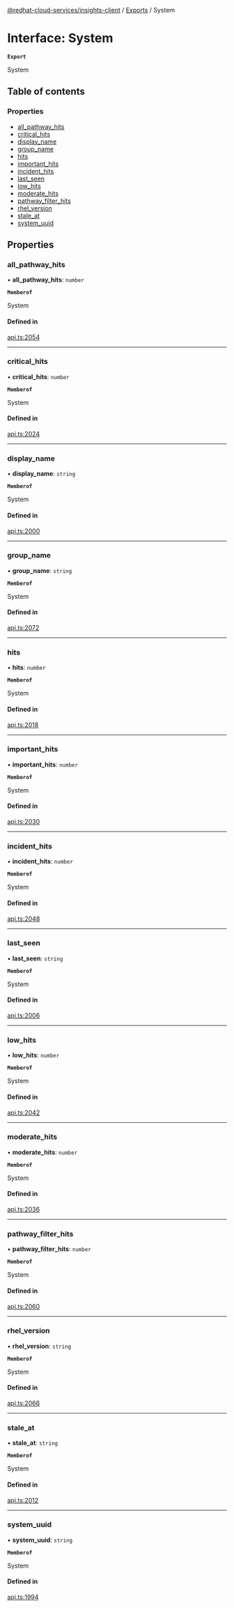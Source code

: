 [@redhat-cloud-services/insights-client](../README.md) / [Exports](../modules.md) / System

# Interface: System

**`Export`**

System

## Table of contents

### Properties

- [all\_pathway\_hits](System.md#all_pathway_hits)
- [critical\_hits](System.md#critical_hits)
- [display\_name](System.md#display_name)
- [group\_name](System.md#group_name)
- [hits](System.md#hits)
- [important\_hits](System.md#important_hits)
- [incident\_hits](System.md#incident_hits)
- [last\_seen](System.md#last_seen)
- [low\_hits](System.md#low_hits)
- [moderate\_hits](System.md#moderate_hits)
- [pathway\_filter\_hits](System.md#pathway_filter_hits)
- [rhel\_version](System.md#rhel_version)
- [stale\_at](System.md#stale_at)
- [system\_uuid](System.md#system_uuid)

## Properties

### all\_pathway\_hits

• **all\_pathway\_hits**: `number`

**`Memberof`**

System

#### Defined in

[api.ts:2054](https://github.com/RedHatInsights/javascript-clients/blob/main/packages/insights/api.ts#L2054)

___

### critical\_hits

• **critical\_hits**: `number`

**`Memberof`**

System

#### Defined in

[api.ts:2024](https://github.com/RedHatInsights/javascript-clients/blob/main/packages/insights/api.ts#L2024)

___

### display\_name

• **display\_name**: `string`

**`Memberof`**

System

#### Defined in

[api.ts:2000](https://github.com/RedHatInsights/javascript-clients/blob/main/packages/insights/api.ts#L2000)

___

### group\_name

• **group\_name**: `string`

**`Memberof`**

System

#### Defined in

[api.ts:2072](https://github.com/RedHatInsights/javascript-clients/blob/main/packages/insights/api.ts#L2072)

___

### hits

• **hits**: `number`

**`Memberof`**

System

#### Defined in

[api.ts:2018](https://github.com/RedHatInsights/javascript-clients/blob/main/packages/insights/api.ts#L2018)

___

### important\_hits

• **important\_hits**: `number`

**`Memberof`**

System

#### Defined in

[api.ts:2030](https://github.com/RedHatInsights/javascript-clients/blob/main/packages/insights/api.ts#L2030)

___

### incident\_hits

• **incident\_hits**: `number`

**`Memberof`**

System

#### Defined in

[api.ts:2048](https://github.com/RedHatInsights/javascript-clients/blob/main/packages/insights/api.ts#L2048)

___

### last\_seen

• **last\_seen**: `string`

**`Memberof`**

System

#### Defined in

[api.ts:2006](https://github.com/RedHatInsights/javascript-clients/blob/main/packages/insights/api.ts#L2006)

___

### low\_hits

• **low\_hits**: `number`

**`Memberof`**

System

#### Defined in

[api.ts:2042](https://github.com/RedHatInsights/javascript-clients/blob/main/packages/insights/api.ts#L2042)

___

### moderate\_hits

• **moderate\_hits**: `number`

**`Memberof`**

System

#### Defined in

[api.ts:2036](https://github.com/RedHatInsights/javascript-clients/blob/main/packages/insights/api.ts#L2036)

___

### pathway\_filter\_hits

• **pathway\_filter\_hits**: `number`

**`Memberof`**

System

#### Defined in

[api.ts:2060](https://github.com/RedHatInsights/javascript-clients/blob/main/packages/insights/api.ts#L2060)

___

### rhel\_version

• **rhel\_version**: `string`

**`Memberof`**

System

#### Defined in

[api.ts:2066](https://github.com/RedHatInsights/javascript-clients/blob/main/packages/insights/api.ts#L2066)

___

### stale\_at

• **stale\_at**: `string`

**`Memberof`**

System

#### Defined in

[api.ts:2012](https://github.com/RedHatInsights/javascript-clients/blob/main/packages/insights/api.ts#L2012)

___

### system\_uuid

• **system\_uuid**: `string`

**`Memberof`**

System

#### Defined in

[api.ts:1994](https://github.com/RedHatInsights/javascript-clients/blob/main/packages/insights/api.ts#L1994)
